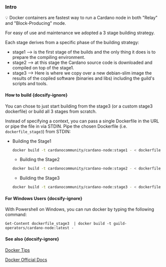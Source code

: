 ### Intro

💡 Docker containers are fastest way to run a Cardano node in both "Relay" and "Block-Producing" mode.

For easy of use and maintenance we adopted a 3 stage building strategy.

Each stage derives from a specific phase of the building strategy:

* stage1 --> is the first stage of the builds and the only thing it does is to prepare the compiling environment.
* stage2 --> at this stage the Cardano source code is downloaded and compiled on top of the stage1.
* stage3 --> Here is where we copy over a new debian-slim image the results of the copiled software (binaries and libs) including the guild's scripts and tools.

#### How to build {docsify-ignore}

You can chose to just start building from the stage3 (or a custom stage3 dockerfile) or build all 3 stages from scratch.

Instead of specifying a context, you can pass a single Dockerfile in the URL or pipe the file in via STDIN.
Pipe the chosen Dockerfile (i.e. `dockerfile_stage3`) from STDIN:

* Building the Stage1
  
  ```bash
  docker build -t cardanocommunity/cardano-node:stage1 - < dockerfile_stage1
  ```
  
  * Building the Stage2
  
  ```bash
  docker build -t cardanocommunity/cardano-node:stage2 - < dockerfile_stage2    
  ```
  
  * Building the Stage3
  
  ```bash
  docker build -t cardanocommunity/cardano-node:stage3 - < dockerfile_stage3 
  ```

#### For Windows Users {docsify-ignore}

With Powershell on Windows, you can run docker by typing the following command:

```
Get-Content dockerfile_stage3  | docker build -t guild-operators/cardano-node:latest -
```

#### See also {docsify-ignore}

[Docker Tips](docker/tips.md)

[Docker Official Docs](https://docs.docker.com/)
